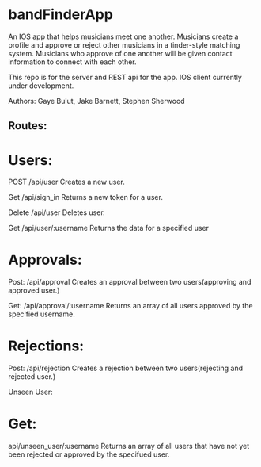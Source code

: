 # bandFinderApp
An IOS app that helps musicians meet one another.  Musicians create a profile and
approve or reject other musicians in a tinder-style matching system.  Musicians who approve
of one another will be given contact information to connect with each other.

This repo is for the server and REST api for the app.  IOS client currently under development.

Authors:
Gaye Bulut,
Jake Barnett,
Stephen Sherwood

## Routes:

# Users:
POST
/api/user
Creates a new user.

Get
/api/sign_in
Returns a new token for a user.

Delete
/api/user
Deletes user.

Get
/api/user/:username
Returns the data for a specified user


# Approvals:
Post:
/api/approval
Creates an approval between two users(approving and approved user.)

Get:
/api/approval/:username
Returns an array of all users approved by the specified username.


# Rejections:
Post:
/api/rejection
Creates a rejection between two users(rejecting and rejected user.)

Unseen User:

# Get:
api/unseen_user/:username
Returns an array of all users that have not yet been rejected or approved by the specifued user.
